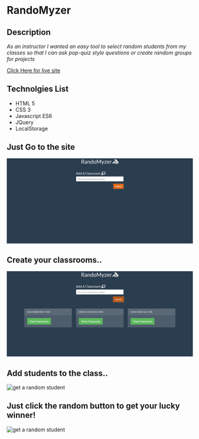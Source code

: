 # RandoMyzer
## Description
*As an instructor I wanted an easy tool to select random students from my classes so that I can ask pop-quiz style questions or create random groups for projects*
 
 [Click Here for live site](https://djibba22.github.io/RandoMyzer/)
 

## Technolgies List
 + HTML 5
 + CSS 3
 + Javascript ES6
 + JQuery
 + LocalStorage

##  Just Go to the site
![create classrooms](./images/homescreen.png "Create Classrooms")
## Create your classrooms..
![create classrooms](./images/classrooms.png "Create Classrooms")
## Add students to the class..
![get a random student](https://media.giphy.com/media/W6WItj5JmjyT1uXu7H/giphy.gif "Create Classrooms")
##  Just click the random button to get your lucky winner!
![get a random student](https://media.giphy.com/media/VIEmbKFN76mHv45oE1/giphy.gif "Create Classrooms")

